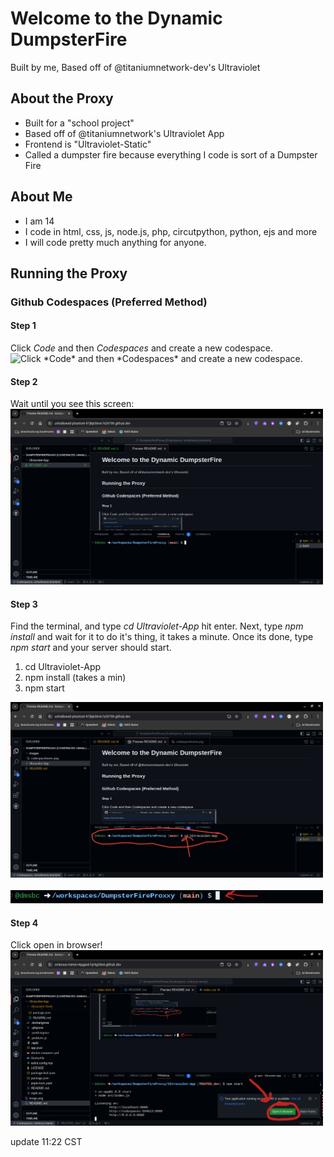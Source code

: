 # Welcome to the Dynamic DumpsterFire 
Built by me, Based off of @titaniumnetwork-dev's Ultraviolet
<br>

## About the Proxy
- Built for a "school project"
- Based off of @titaniumnetwork's Ultraviolet App
- Frontend is "Ultraviolet-Static"
- Called a dumpster fire because everything I code is sort of a Dumpster Fire

## About Me
- I am 14
- I code in html, css, js, node.js, php, circutpython, python, ejs and more
- I will code pretty much anything for anyone.

## Running the Proxy
### Github Codespaces (Preferred Method)
#### Step 1
Click *Code* and then *Codespaces* and create a new codespace.
<br>
<img src="https://www.matthewcanderson.com/content/images/2023/04/repo-new-codespace-3.png" width="500" title="Click *Code* and then *Codespaces* and create a new codespace.">

#### Step 2
Wait until you see this screen:
<br>
<img src="images/codespacehome.png" width="500">

#### Step 3
Find the terminal, and type *cd Ultraviolet-App* hit enter. Next, type *npm install* and wait for it to do it's thing, it takes a minute. Once its done, type *npm start* and your server should start.
<br>
1. cd Ultraviolet-App
2. npm install (takes a min)
3. npm start<br>
<img src="images/codespacesterminal.png" width="500">
<br>
<br>
<img src="images/typeinterminal.png" width="500">

#### Step 4
Click open in browser!
<br>
<img src="images/openinbrowser.png" width="500">
<br>

update 11:22 CST
